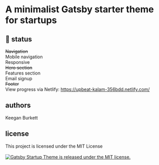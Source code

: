 # A minimalist Gatsby starter theme for startups

## 🚧 status
~~Navigation~~ <br />
Mobile navigation <br />
Responsive <br />
~~Hero section~~ <br />
Features section <br />
Email signup <br />
~~Footer~~ <br />
View progress via Netlify: https://upbeat-kalam-356bdd.netlify.com/
  
## authors
Keegan Burkett

## license
This project is licensed under the MIT License <br /> <br />
<a href="https://github.com/keegn/gatsby-startup-theme/blob/master/LICENSE">
    <img src="https://img.shields.io/badge/license-MIT-blue.svg" alt="Gatsby Startup Theme is released under the MIT license." />
</a>


